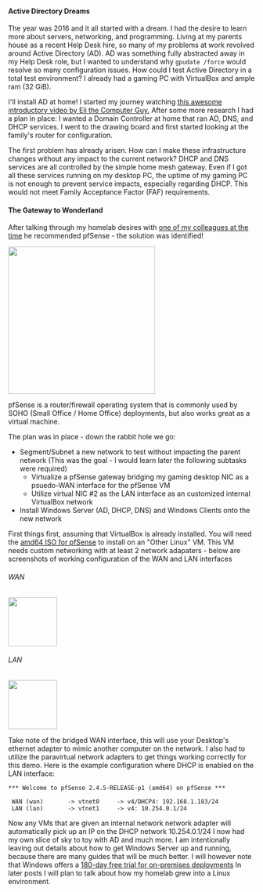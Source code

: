 #### Active Directory Dreams
The year was 2016 and it all started with a dream. I had the desire to learn more about servers, networking, and programming.
Living at my parents house as a recent Help Desk hire, so many of my problems at work revolved around 
Active Directory (AD). AD was something fully abstracted away in my Help Desk role, but I wanted to understand why
`gpudate /force` would resolve so many configuration issues. How could I test Active Directory in a total test environment?
I already had a gaming PC with VirtualBox and ample ram (32 GiB).

I'll install AD at home! I started my journey watching [this awesome introductory video by Eli the Computer Guy.](https://www.youtube.com/watch?v=hxgz7MR7MGQ)
After some more research I had a plan in place: I wanted a Domain Controller at home that ran AD, DNS, and DHCP services. 
I went to the drawing board and first started looking at the family's router for configuration. 

The first problem has already arisen. How can I make these infrastructure changes without any impact to the current network?
DHCP and DNS services are all controlled by the simple home mesh gateway. Even if I got all these services running on my desktop PC, the uptime of 
my gaming PC is not enough to prevent service impacts, especially regarding DHCP. This would not meet Family Acceptance Factor (FAF) requirements.

#### The Gateway to Wonderland
After talking through my homelab desires with [one of my colleagues at the time](https://github.com/backcountryinfosec) he recommended pfSense - the solution was identified!

<a href="https://www.pfsense.org/"><img src="images/blog/pfsense.jpg" height="300px" class="img-fluid"></a>

pfSense is a router/firewall operating system that is commonly used by SOHO (Small Office / Home Office) deployments, but also works great as a virtual machine.

The plan was in place - down the rabbit hole we go:
* Segment/Subnet a new network to test without impacting the parent network (This was the goal - I would learn later the following subtasks were required)
    * Virtualize a pfSense gateway bridging my gaming desktop NIC as a psuedo-WAN interface for the pfSense VM
    * Utilize virtual NIC #2 as the LAN interface as an customized internal VirtualBox network
* Install Windows Server (AD, DHCP, DNS) and Windows Clients onto the new network
    
First things first, assuming that VirtualBox is already installed. You will need the 
[amd64 ISO for pfSense](https://www.pfsense.org/download/) to install on an "Other Linux" VM.
This VM needs custom networking with at least 2 network adapaters -
 below are screenshots of working configuration of the WAN and LAN interfaces
 
###### WAN
 <img src="images/blog/vbox_wan.png" class="img-fluid" height="100px">
 
###### LAN
  <img src="images/blog/vbox_lan.png" class="img-fluid" height="100px">
  
Take note of the bridged WAN interface, this will use your Desktop's ethernet adapter to mimic another computer on the network. 
I also had to utilize the paravirtual network adapters to get things working correctly for this demo.
Here is the example configuration where DHCP is enabled on the LAN interface:

    *** Welcome to pfSense 2.4.5-RELEASE-p1 (amd64) on pfSense ***
    
     WAN (wan)       -> vtnet0     -> v4/DHCP4: 192.168.1.183/24
     LAN (lan)       -> vtnet1     -> v4: 10.254.0.1/24
     
Now any VMs that are given an internal network network adapter will automatically pick up an IP on the DHCP network 10.254.0.1/24
I now had my own slice of sky to toy with AD and much more. I am intentionally leaving out details about how to get Windows Server
up and running, because there are many guides that will be much better. I will however note that Windows offers a [180-day free trial for
on-premises deployments](https://www.microsoft.com/en-us/windows-server/trial)
In later posts I will plan to talk about how my homelab grew into a Linux environment.